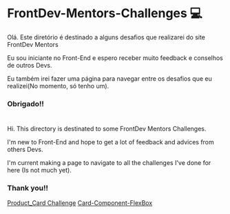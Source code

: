 # FrontDev-Mentors-Challenges 💻

<p> Olá. Este diretório é destinado a alguns desafios que realizarei do site FrontDev Mentors</p>
<p> Eu sou iniciante no Front-End e espero receber muito feedback e conselhos de outros Devs. </p>
<p> Eu também irei fazer uma página para navegar entre os desafios que eu realizei(No momento, só tenho um). </p>

### Obrigado!!
# 
<p> Hi. This directory is destinated to some FrontDev Mentors Challenges.</p>
<p> I'm new to Front-End and hope to get a lot of feedback and advices from others Devs. </p>
<p> I'm current making a page to navigate to all the challenges I've done for here (Is not much yet). </p>

### Thank you!!

<a href="https://hawkeyeb.github.io/FrontDev-Mentors-Challenges/Product_Card"> Product_Card Challenge</a>
<a href="https://hawkeyeb.github.io/FrontDev-Mentors-Challenges/Card-Component-FlexBox"> Card-Component-FlexBox</a>
